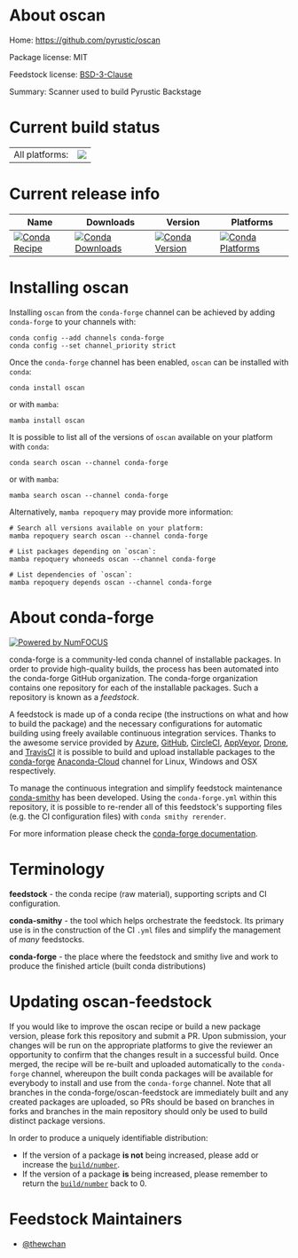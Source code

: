About oscan
===========

Home: https://github.com/pyrustic/oscan

Package license: MIT

Feedstock license: [BSD-3-Clause](https://github.com/conda-forge/oscan-feedstock/blob/main/LICENSE.txt)

Summary: Scanner used to build Pyrustic Backstage

Current build status
====================


<table><tr><td>All platforms:</td>
    <td>
      <a href="https://dev.azure.com/conda-forge/feedstock-builds/_build/latest?definitionId=17313&branchName=main">
        <img src="https://dev.azure.com/conda-forge/feedstock-builds/_apis/build/status/oscan-feedstock?branchName=main">
      </a>
    </td>
  </tr>
</table>

Current release info
====================

| Name | Downloads | Version | Platforms |
| --- | --- | --- | --- |
| [![Conda Recipe](https://img.shields.io/badge/recipe-oscan-green.svg)](https://anaconda.org/conda-forge/oscan) | [![Conda Downloads](https://img.shields.io/conda/dn/conda-forge/oscan.svg)](https://anaconda.org/conda-forge/oscan) | [![Conda Version](https://img.shields.io/conda/vn/conda-forge/oscan.svg)](https://anaconda.org/conda-forge/oscan) | [![Conda Platforms](https://img.shields.io/conda/pn/conda-forge/oscan.svg)](https://anaconda.org/conda-forge/oscan) |

Installing oscan
================

Installing `oscan` from the `conda-forge` channel can be achieved by adding `conda-forge` to your channels with:

```
conda config --add channels conda-forge
conda config --set channel_priority strict
```

Once the `conda-forge` channel has been enabled, `oscan` can be installed with `conda`:

```
conda install oscan
```

or with `mamba`:

```
mamba install oscan
```

It is possible to list all of the versions of `oscan` available on your platform with `conda`:

```
conda search oscan --channel conda-forge
```

or with `mamba`:

```
mamba search oscan --channel conda-forge
```

Alternatively, `mamba repoquery` may provide more information:

```
# Search all versions available on your platform:
mamba repoquery search oscan --channel conda-forge

# List packages depending on `oscan`:
mamba repoquery whoneeds oscan --channel conda-forge

# List dependencies of `oscan`:
mamba repoquery depends oscan --channel conda-forge
```


About conda-forge
=================

[![Powered by
NumFOCUS](https://img.shields.io/badge/powered%20by-NumFOCUS-orange.svg?style=flat&colorA=E1523D&colorB=007D8A)](https://numfocus.org)

conda-forge is a community-led conda channel of installable packages.
In order to provide high-quality builds, the process has been automated into the
conda-forge GitHub organization. The conda-forge organization contains one repository
for each of the installable packages. Such a repository is known as a *feedstock*.

A feedstock is made up of a conda recipe (the instructions on what and how to build
the package) and the necessary configurations for automatic building using freely
available continuous integration services. Thanks to the awesome service provided by
[Azure](https://azure.microsoft.com/en-us/services/devops/), [GitHub](https://github.com/),
[CircleCI](https://circleci.com/), [AppVeyor](https://www.appveyor.com/),
[Drone](https://cloud.drone.io/welcome), and [TravisCI](https://travis-ci.com/)
it is possible to build and upload installable packages to the
[conda-forge](https://anaconda.org/conda-forge) [Anaconda-Cloud](https://anaconda.org/)
channel for Linux, Windows and OSX respectively.

To manage the continuous integration and simplify feedstock maintenance
[conda-smithy](https://github.com/conda-forge/conda-smithy) has been developed.
Using the ``conda-forge.yml`` within this repository, it is possible to re-render all of
this feedstock's supporting files (e.g. the CI configuration files) with ``conda smithy rerender``.

For more information please check the [conda-forge documentation](https://conda-forge.org/docs/).

Terminology
===========

**feedstock** - the conda recipe (raw material), supporting scripts and CI configuration.

**conda-smithy** - the tool which helps orchestrate the feedstock.
                   Its primary use is in the construction of the CI ``.yml`` files
                   and simplify the management of *many* feedstocks.

**conda-forge** - the place where the feedstock and smithy live and work to
                  produce the finished article (built conda distributions)


Updating oscan-feedstock
========================

If you would like to improve the oscan recipe or build a new
package version, please fork this repository and submit a PR. Upon submission,
your changes will be run on the appropriate platforms to give the reviewer an
opportunity to confirm that the changes result in a successful build. Once
merged, the recipe will be re-built and uploaded automatically to the
`conda-forge` channel, whereupon the built conda packages will be available for
everybody to install and use from the `conda-forge` channel.
Note that all branches in the conda-forge/oscan-feedstock are
immediately built and any created packages are uploaded, so PRs should be based
on branches in forks and branches in the main repository should only be used to
build distinct package versions.

In order to produce a uniquely identifiable distribution:
 * If the version of a package **is not** being increased, please add or increase
   the [``build/number``](https://docs.conda.io/projects/conda-build/en/latest/resources/define-metadata.html#build-number-and-string).
 * If the version of a package **is** being increased, please remember to return
   the [``build/number``](https://docs.conda.io/projects/conda-build/en/latest/resources/define-metadata.html#build-number-and-string)
   back to 0.

Feedstock Maintainers
=====================

* [@thewchan](https://github.com/thewchan/)

